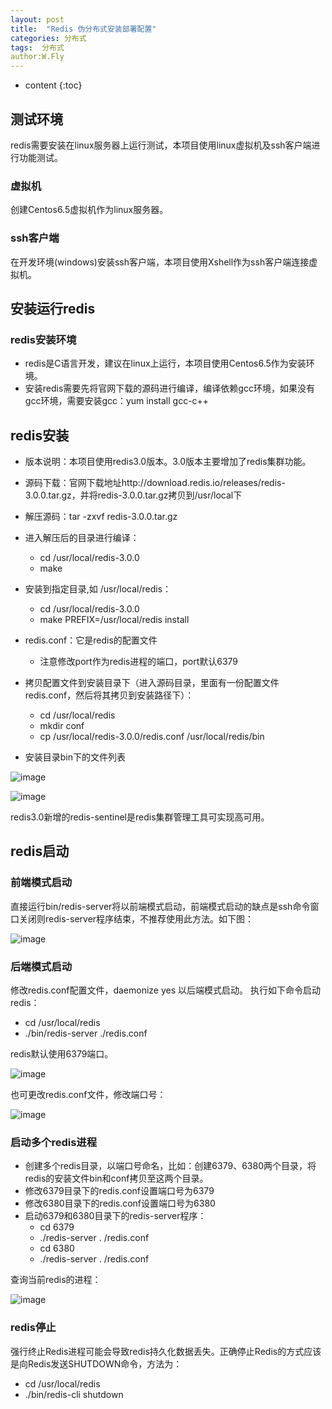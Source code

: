 ```yaml
---
layout: post
title:  "Redis 伪分布式安装部署配置"
categories: 分布式
tags:  分布式
author:W.Fly
---
```

* content
{:toc}

## 测试环境
redis需要安装在linux服务器上运行测试，本项目使用linux虚拟机及ssh客户端进行功能测试。

### 虚拟机
创建Centos6.5虚拟机作为linux服务器。

### ssh客户端
在开发环境(windows)安装ssh客户端，本项目使用Xshell作为ssh客户端连接虚拟机。

## 安装运行redis
### redis安装环境
- redis是C语言开发，建议在linux上运行，本项目使用Centos6.5作为安装环境。
- 安装redis需要先将官网下载的源码进行编译，编译依赖gcc环境，如果没有gcc环境，需要安装gcc：yum install gcc-c++

## redis安装
- 版本说明：本项目使用redis3.0版本。3.0版本主要增加了redis集群功能。
- 源码下载：官网下载地址http://download.redis.io/releases/redis-3.0.0.tar.gz，并将redis-3.0.0.tar.gz拷贝到/usr/local下
- 解压源码：tar -zxvf redis-3.0.0.tar.gz  
- 进入解压后的目录进行编译：
    - cd /usr/local/redis-3.0.0
	- make
- 安装到指定目录,如 /usr/local/redis：
    - cd /usr/local/redis-3.0.0
    - make PREFIX=/usr/local/redis install

- redis.conf：它是redis的配置文件
    - 注意修改port作为redis进程的端口，port默认6379
- 拷贝配置文件到安装目录下（进入源码目录，里面有一份配置文件redis.conf，然后将其拷贝到安装路径下）： 
    - cd /usr/local/redis
    - mkdir conf
    - cp /usr/local/redis-3.0.0/redis.conf /usr/local/redis/bin
- 安装目录bin下的文件列表

![image](https://github.com/wangfei910/wangfei910.github.io/raw/master/_pic/Redis/1.png)

![image](https://github.com/wangfei910/wangfei910.github.io/raw/master/_pic/Redis/2.png)

redis3.0新增的redis-sentinel是redis集群管理工具可实现高可用。

## redis启动
### 前端模式启动
直接运行bin/redis-server将以前端模式启动，前端模式启动的缺点是ssh命令窗口关闭则redis-server程序结束，不推荐使用此方法。如下图：

![image](https://github.com/wangfei910/wangfei910.github.io/raw/master/_pic/Redis/3.png)

### 后端模式启动
修改redis.conf配置文件，daemonize yes 以后端模式启动。
执行如下命令启动redis：

- cd /usr/local/redis
- ./bin/redis-server ./redis.conf

redis默认使用6379端口。

![image](https://github.com/wangfei910/wangfei910.github.io/raw/master/_pic/Redis/4.png)

也可更改redis.conf文件，修改端口号：

![image](https://github.com/wangfei910/wangfei910.github.io/raw/master/_pic/Redis/5.png)

### 启动多个redis进程
- 创建多个redis目录，以端口号命名，比如：创建6379、6380两个目录，将redis的安装文件bin和conf拷贝至这两个目录。
- 修改6379目录下的redis.conf设置端口号为6379
- 修改6380目录下的redis.conf设置端口号为6380
- 启动6379和6380目录下的redis-server程序：
    - cd 6379
    - ./redis-server . /redis.conf
    - cd 6380
    - ./redis-server . /redis.conf

查询当前redis的进程：

![image](https://github.com/wangfei910/wangfei910.github.io/raw/master/_pic/Redis/7.png)

### redis停止
强行终止Redis进程可能会导致redis持久化数据丢失。正确停止Redis的方式应该是向Redis发送SHUTDOWN命令，方法为：
- cd /usr/local/redis
- ./bin/redis-cli shutdown
